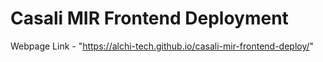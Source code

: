 # Casali MIR Frontend Deployment

Webpage Link - "https://alchi-tech.github.io/casali-mir-frontend-deploy/"